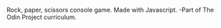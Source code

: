 Rock, paper, scissors console game. 
Made with Javascript.
    -Part of The Odin Project curriculum. 